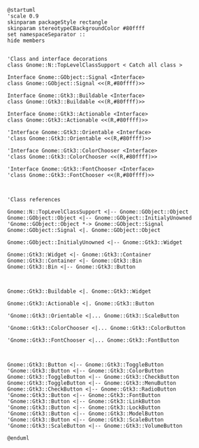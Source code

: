```plantuml
@startuml
'scale 0.9
skinparam packageStyle rectangle
skinparam stereotypeCBackgroundColor #80ffff
set namespaceSeparator ::
hide members


'Class and interface decorations
class Gnome::N::TopLevelClassSupport < Catch all class >

Interface Gnome::GObject::Signal <Interface>
class Gnome::GObject::Signal <<(R,#80ffff)>>

Interface Gnome::Gtk3::Buildable <Interface>
class Gnome::Gtk3::Buildable <<(R,#80ffff)>>

Interface Gnome::Gtk3::Actionable <Interface>
class Gnome::Gtk3::Actionable <<(R,#80ffff)>>

'Interface Gnome::Gtk3::Orientable <Interface>
'class Gnome::Gtk3::Orientable <<(R,#80ffff)>>

'Interface Gnome::Gtk3::ColorChooser <Interface>
'class Gnome::Gtk3::ColorChooser <<(R,#80ffff)>>

'Interface Gnome::Gtk3::FontChooser <Interface>
'class Gnome::Gtk3::FontChooser <<(R,#80ffff)>>



'Class references

Gnome::N::TopLevelClassSupport <|-- Gnome::GObject::Object
Gnome::GObject::Object <|-- Gnome::GObject::InitialyUnowned
'Gnome::GObject::Object *-> Gnome::GObject::Signal
Gnome::GObject::Signal <|. Gnome::GObject::Object

Gnome::GObject::InitialyUnowned <|-- Gnome::Gtk3::Widget

Gnome::Gtk3::Widget <|- Gnome::Gtk3::Container
Gnome::Gtk3::Container <|- Gnome::Gtk3::Bin
Gnome::Gtk3::Bin <|-- Gnome::Gtk3::Button



Gnome::Gtk3::Buildable <|. Gnome::Gtk3::Widget

Gnome::Gtk3::Actionable <|. Gnome::Gtk3::Button

'Gnome::Gtk3::Orientable <|... Gnome::Gtk3::ScaleButton

'Gnome::Gtk3::ColorChooser <|... Gnome::Gtk3::ColorButton

'Gnome::Gtk3::FontChooser <|... Gnome::Gtk3::FontButton



Gnome::Gtk3::Button <|-- Gnome::Gtk3::ToggleButton
'Gnome::Gtk3::Button <|-- Gnome::Gtk3::ColorButton
Gnome::Gtk3::ToggleButton <|-- Gnome::Gtk3::CheckButton
Gnome::Gtk3::ToggleButton <|-- Gnome::Gtk3::MenuButton
Gnome::Gtk3::CheckButton <|-- Gnome::Gtk3::RadioButton
'Gnome::Gtk3::Button <|-- Gnome::Gtk3::FontButton
'Gnome::Gtk3::Button <|-- Gnome::Gtk3::LinkButton
'Gnome::Gtk3::Button <|-- Gnome::Gtk3::LockButton
'Gnome::Gtk3::Button <|-- Gnome::Gtk3::ModelButton
'Gnome::Gtk3::Button <|-- Gnome::Gtk3::ScaleButton
'Gnome::Gtk3::ScaleButton <|-- Gnome::Gtk3::VolumeButton

@enduml
```

<!--
│   │   │   │   ├── GtkButton                   ♥ Button
│   │   │   │   │   ├── GtkToggleButton         ToggleButton
│   │   │   │   │   │   ├── GtkCheckButton      ♥ CheckButton
│   │   │   │   │   │   │   ╰── GtkRadioButton  ♥ RadioButton
│   │   │   │   │   │   ╰── GtkMenuButton       MenuButton
│   │   │   │   │   ├── GtkColorButton          ColorButton
│   │   │   │   │   ├── GtkFontButton
│   │   │   │   │   ├── GtkLinkButton
│   │   │   │   │   ├── GtkLockButton
│   │   │   │   │   ├── GtkModelButton
│   │   │   │   │   ╰── GtkScaleButton
│   │   │   │   │       ╰── GtkVolumeButton

├── GtkBuildable                                      b
├── GtkActionable                                     ac
├── GtkOrientable                                     o
├── GtkColorChooser                                   cc
├── GtkFontChooser                                    foc
-->
